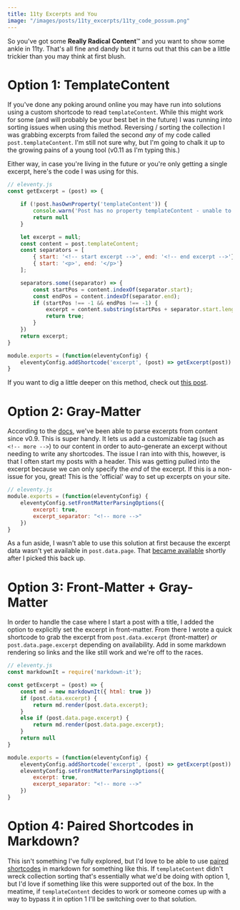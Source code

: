 ```yaml
---
title: 11ty Excerpts and You
image: "/images/posts/11ty_excerpts/11ty_code_possum.png"
---
```


So you've got some **Really Radical Content**:tm: and you want to show some ankle in 11ty. That's all fine and dandy but it turns out that this can
be a little trickier than you may think at first blush. 

<!-- more -->

# Option 1: TemplateContent

If you've done any poking around online you may have run into solutions using a custom shortcode to read `templateContent`. While this might work for some
(and will probably be your best bet in the future) I was running into sorting issues when using this method. Reversing / sorting the collection I was grabbing
excerpts from failed the second *any* of my code called `post.templateContent`. I'm still not sure why, but I'm going to chalk it up to the growing pains of
a young tool (v0.11 as I'm typing this.)

Either way, in case you're living in the future or you're only getting a single excerpt, here's the code I was using for this.

``` js
// eleventy.js
const getExcerpt = (post) => {

    if (!post.hasOwnProperty('templateContent')) {
        console.warn('Post has no property templateContent - unable to extract excerpt.')
        return null
    }

    let excerpt = null;
    const content = post.templateContent;
    const separators = [
        { start: '<!-- start excerpt -->', end: '<!-- end excerpt -->'},
        { start: '<p>', end: '</p>'}
    ];

    separators.some((separator) => {
        const startPos = content.indexOf(separator.start);
        const endPos = content.indexOf(separator.end);
        if (startPos !== -1 && endPos !== -1) {
            excerpt = content.substring(startPos + separator.start.length, endPos).trim();
            return true;
        }
    })
    return excerpt;
}

module.exports = (function(eleventyConfig) {
    eleventyConfig.addShortcode('excerpt', (post) => getExcerpt(post))
}
```

If you want to dig a little deeper on this method, check out [this post](https://keepinguptodate.com/pages/2019/06/creating-blog-with-eleventy/#displaying-excerpts-on-the-homepage).

# Option 2: Gray-Matter

According to the [docs](https://www.11ty.dev/docs/data-frontmatter-customize/#example-parse-excerpts-from-content), we've been able to parse excerpts from content
since v0.9. This is super handy. It lets us add a customizable tag (such as `<!-- more -->`) to our content in order to auto-generate an excerpt without needing to
write any shortcodes. The issue I ran into with this, however, is that I often start my posts with a header. This was getting pulled into the excerpt because we can
only specify the *end* of the excerpt. If this is a non-issue for you, great! This is the 'official' way to set up excerpts on your site.

``` js
// eleventy.js
module.exports = (function(eleventyConfig) {
    eleventyConfig.setFrontMatterParsingOptions({
        excerpt: true,
        excerpt_separator: "<!-- more -->"
    })
}
```

As a fun aside, I wasn't able to use this solution at first because the excerpt data wasn't yet available in `post.data.page`. That 
[became available](https://github.com/11ty/eleventy/issues/1044) shortly after I picked this back up.


# Option 3: Front-Matter + Gray-Matter

In order to handle the case where I start a post with a title, I added the option to explicitly set the excerpt in front-matter. From there I wrote a quick shortcode
to grab the excerpt from `post.data.excerpt` (front-matter) *or* `post.data.page.excerpt` depending on availability. Add in some markdown rendering so links and the
like still work and we're off to the races.

``` js
// eleventy.js
const markdownIt = require('markdown-it');

const getExcerpt = (post) => {
    const md = new markdownIt({ html: true })
    if (post.data.excerpt) {
        return md.render(post.data.excerpt);
    } 
    else if (post.data.page.excerpt) {
        return md.render(post.data.page.excerpt);
    }
    return null
}

module.exports = (function(eleventyConfig) {
    eleventyConfig.addShortcode('excerpt', (post) => getExcerpt(post))
    eleventyConfig.setFrontMatterParsingOptions({
        excerpt: true,
        excerpt_separator: "<!-- more -->"
    })
}
```

# Option 4: Paired Shortcodes in Markdown?

This isn't something I've fully explored, but I'd love to be able to use [paired shortcodes](https://www.11ty.dev/docs/shortcodes/#paired-shortcodes) in markdown
for something like this. If `templateContent` didn't wreck collection sorting that's essentially what we'd be doing with option 1, but I'd love if something like
this were supported out of the box. In the meatime, if `templateContent` decides to work or someone comes up with a way to bypass it in option 1 I'll be switching
over to that solution.
